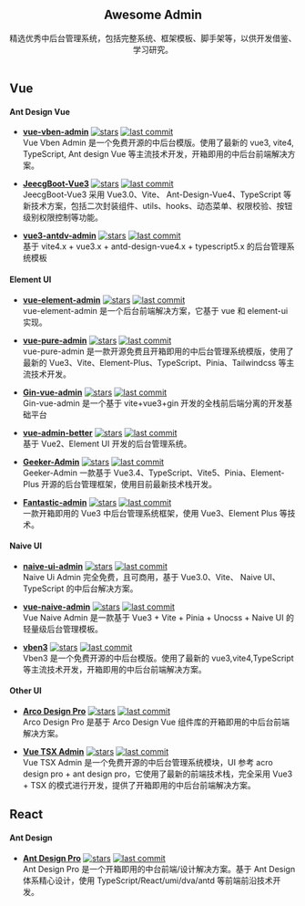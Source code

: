<h2 align='center'>Awesome Admin</h2>

<p align='center'>
精选优秀中后台管理系统，包括完整系统、框架模板、脚手架等，以供开发借鉴、学习研究。
<br><br>

## Vue

#### Ant Design Vue

- [**vue-vben-admin**](https://github.com/vbenjs/vue-vben-admin) [![stars](https://img.shields.io/github/stars/vbenjs/vue-vben-admin?style=flat)](https://github.com/vbenjs/vue-vben-admin) [![last commit](https://img.shields.io/github/last-commit/vbenjs/vue-vben-admin)](https://github.com/vbenjs/vue-vben-admin) \
  Vue Vben Admin 是一个免费开源的中后台模版。使用了最新的 vue3, vite4, TypeScript, Ant design Vue 等主流技术开发，开箱即用的中后台前端解决方案。

- [**JeecgBoot-Vue3**](https://github.com/jeecgboot/jeecgboot-vue3) [![stars](https://img.shields.io/github/stars/jeecgboot/jeecgboot-vue3?style=flat)](https://github.com/jeecgboot/jeecgboot-vue3) [![last commit](https://img.shields.io/github/last-commit/jeecgboot/jeecgboot-vue3)](https://github.com/jeecgboot/jeecgboot-vue3) \
  JeecgBoot-Vue3 采用 Vue3.0、Vite、 Ant-Design-Vue4、TypeScript 等新技术方案，包括二次封装组件、utils、hooks、动态菜单、权限校验、按钮级别权限控制等功能。

- [**vue3-antdv-admin**](https://github.com/buqiyuan/vue3-antdv-admin) [![stars](https://img.shields.io/github/stars/buqiyuan/vue3-antdv-admin?style=flat)](https://github.com/buqiyuan/vue3-antdv-admin) [![last commit](https://img.shields.io/github/last-commit/buqiyuan/vue3-antdv-admin)](https://github.com/buqiyuan/vue3-antdv-admin) \
  基于 vite4.x + vue3.x + antd-design-vue4.x + typescript5.x 的后台管理系统模板

#### Element UI

- [**vue-element-admin**](https://github.com/PanJiaChen/vue-element-admin) [![stars](https://img.shields.io/github/stars/PanJiaChen/vue-element-admin?style=flat)](https://github.com/PanJiaChen/vue-element-admin) [![last commit](https://img.shields.io/github/last-commit/PanJiaChen/vue-element-admin)](https://github.com/PanJiaChen/vue-element-admin)\
  vue-element-admin 是一个后台前端解决方案，它基于 vue 和 element-ui 实现。

- [**vue-pure-admin**](https://github.com/pure-admin/vue-pure-admin) [![stars](https://img.shields.io/github/stars/pure-admin/vue-pure-admin?style=flat)](https://github.com/pure-admin/vue-pure-admin) [![last commit](https://img.shields.io/github/last-commit/pure-admin/vue-pure-admin)](https://github.com/pure-admin/vue-pure-admin)\
  vue-pure-admin 是一款开源免费且开箱即用的中后台管理系统模版，使用了最新的 Vue3、Vite、Element-Plus、TypeScript、Pinia、Tailwindcss 等主流技术开发。

- [**Gin-vue-admin**](https://github.com/flipped-aurora/gin-vue-admin) [![stars](https://img.shields.io/github/stars/flipped-aurora/gin-vue-admin?style=flat)](https://github.com/flipped-aurora/gin-vue-admin) [![last commit](https://img.shields.io/github/last-commit/flipped-aurora/gin-vue-admin)](https://github.com/flipped-aurora/gin-vue-admin) \
  Gin-vue-admin 是一个基于 vite+vue3+gin 开发的全栈前后端分离的开发基础平台

- [**vue-admin-better**](https://github.com/chuzhixin/vue-admin-better) [![stars](https://img.shields.io/github/stars/chuzhixin/vue-admin-better?style=flat)](https://github.com/chuzhixin/vue-admin-better) [![last commit](https://img.shields.io/github/last-commit/chuzhixin/vue-admin-better)](https://github.com/chuzhixin/vue-admin-better)\
  基于 Vue2、Element UI 开发的后台管理系统。

- [**Geeker-Admin**](https://github.com/HalseySpicy/Geeker-Admin) [![stars](https://img.shields.io/github/stars/HalseySpicy/Geeker-Admin?style=flat)](https://github.com/HalseySpicy/Geeker-Admin) [![last commit](https://img.shields.io/github/last-commit/HalseySpicy/Geeker-Admin)](https://github.com/HalseySpicy/Geeker-Admin)\
  Geeker-Admin 一款基于 Vue3.4、TypeScript、Vite5、Pinia、Element-Plus 开源的后台管理框架，使用目前最新技术栈开发。

- [**Fantastic-admin**](https://github.com/fantastic-admin/basic) [![stars](https://img.shields.io/github/stars/fantastic-admin/basic?style=flat)](https://github.com/fantastic-admin/basic) [![last commit](https://img.shields.io/github/last-commit/fantastic-admin/basic)](https://github.com/fantastic-admin/basic)\
  一款开箱即用的 Vue3 中后台管理系统框架，使用 Vue3、Element Plus 等技术。

#### Naive UI

- [**naive-ui-admin**](https://github.com/jekip/naive-ui-admin) [![stars](https://img.shields.io/github/stars/jekip/naive-ui-admin?style=flat)](https://github.com/jekip/naive-ui-admin) [![last commit](https://img.shields.io/github/last-commit/jekip/naive-ui-admin)](https://github.com/jekip/naive-ui-admin)\
  Naive Ui Admin 完全免费，且可商用，基于 Vue3.0、Vite、 Naive UI、TypeScript 的中后台解决方案。

- [**vue-naive-admin**](https://github.com/zclzone/vue-naive-admin) [![stars](https://img.shields.io/github/stars/zclzone/vue-naive-admin?style=flat)](https://github.com/zclzone/vue-naive-admin) [![last commit](https://img.shields.io/github/last-commit/zclzone/vue-naive-admin)](https://github.com/zclzone/vue-naive-admin) \
  Vue Naive Admin 是一款基于 Vue3 + Vite + Pinia + Unocss + Naive UI 的轻量级后台管理模板。

- [**vben3**](https://github.com/vbenjs/vben3) [![stars](https://img.shields.io/github/stars/vbenjs/vben3?style=flat)](https://github.com/vbenjs/vben3) [![last commit](https://img.shields.io/github/last-commit/vbenjs/vben3)](https://github.com/vbenjs/vben3) \
  Vben3 是一个免费开源的中后台模版。使用了最新的 vue3,vite4,TypeScript 等主流技术开发，开箱即用的中后台前端解决方案。

#### Other UI

- [**Arco Design Pro**](https://github.com/arco-design/arco-design-pro-vue) [![stars](https://img.shields.io/github/stars/arco-design/arco-design-pro-vue?style=flat)](https://github.com/arco-design/arco-design-pro-vue) [![last commit](https://img.shields.io/github/last-commit/arco-design/arco-design-pro-vue)](https://github.com/arco-design/arco-design-pro-vue)\
  Arco Design Pro 是基于 Arco Design Vue 组件库的开箱即用的中后台前端解决方案。

- [**Vue TSX Admin**](https://github.com/manyuemeiquqi/vue-tsx-admin) [![stars](https://img.shields.io/github/stars/manyuemeiquqi/vue-tsx-admin?style=flat)](https://github.com/manyuemeiquqi/vue-tsx-admin) [![last commit](https://img.shields.io/github/last-commit/manyuemeiquqi/vue-tsx-admin)](https://github.com/manyuemeiquqi/vue-tsx-admin) \
  Vue TSX Admin 是一个免费开源的中后台管理系统模块，UI 参考 acro design pro + ant design pro，它使用了最新的前端技术栈，完全采用 Vue3 + TSX 的模式进行开发，提供了开箱即用的中后台前端解决方案。

## React

#### Ant Design

- [**Ant Design Pro**](https://github.com/ant-design/ant-design-pro) [![stars](https://img.shields.io/github/stars/ant-design/ant-design-pro?style=flat)](https://github.com/ant-design/ant-design-pro) [![last commit](https://img.shields.io/github/last-commit/ant-design/ant-design-pro)](https://github.com/ant-design/ant-design-pro) \
  Ant Design Pro 是一个开箱即用的中台前端/设计解决方案。基于 Ant Design 体系精心设计，使用 TypeScript/React/umi/dva/antd 等前端前沿技术开发。
